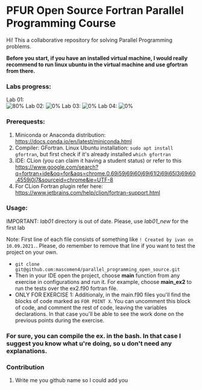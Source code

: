 # PFUR Open Source Fortran Parallel Programming Course

Hi! This a collaborative repository for solving Parallel Programming problems.   

**Before you start, if you have an installed virtual machine, I would really recommend to run linux ubuntu in the virtual machine and use gfortran from there.**

### Labs progress:
Lab 01:   
![80%](https://progress-bar.dev/80)
Lab 02:
![0%](https://progress-bar.dev/0)
Lab 03:
![0%](https://progress-bar.dev/0)
Lab 04:
![0%](https://progress-bar.dev/0)  

### Prerequests:
1. Miniconda or Anaconda distribution: https://docs.conda.io/en/latest/miniconda.html
2. Compiler: GFortran. Linux Ubuntu installation: ``` sudo apt install gfortran ```, but first check if it's already installed ``` which gfortran ```
2. IDE: CLion (you can claim it having a student status) or refer to this https://www.google.com/search?q=fortran+ide&oq=for&aqs=chrome.0.69i59j69i60j69i61l2j69i65l3j69i60.4559j0j7&sourceid=chrome&ie=UTF-8
3. For CLion Fortran plugin refer here: https://www.jetbrains.com/help/clion/fortran-support.html


### Usage:

IMPORTANT: *lab01* directory is out of date. Please, use *lab01_new* for the first lab  


Note: First line of each file consists of something like `! Created by ivan on 10.09.2021.`. Please, do remember to remove that line if you want to test 
the project on your own. 

- ``` git clone git@github.com:mascomen4/parallel_programming_open_source.git ```
- Then in your IDE open the project, choose **main** function from any exercise in configurations and run it. For example, choose **main_ex2** to run the tests over the ex2.f90 fortran file.
- ONLY FOR EXERCISE 1: Additionaly, in the main.f90 files you'll find the blocks of code marked as ```FOR POINT X```. You can uncomment this block of code, and comment the rest of code, leaving the variables declarations. In that case you'll be able to see the work done on the previous points during the exercise.

### For sure, you can compile the ex. in the bash. In that case I suggest you know what u're doing, so u don't need any explanations.

### Contribution 
1. Write me you github name so I could add you 
